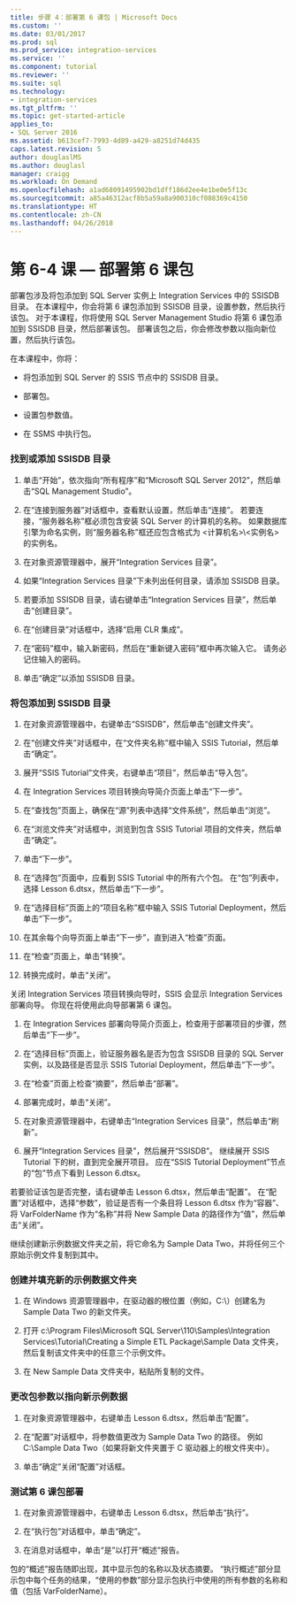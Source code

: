 ```yaml
---
title: 步骤 4：部署第 6 课包 | Microsoft Docs
ms.custom: ''
ms.date: 03/01/2017
ms.prod: sql
ms.prod_service: integration-services
ms.service: ''
ms.component: tutorial
ms.reviewer: ''
ms.suite: sql
ms.technology:
- integration-services
ms.tgt_pltfrm: ''
ms.topic: get-started-article
applies_to:
- SQL Server 2016
ms.assetid: b613cef7-7993-4d89-a429-a8251d74d435
caps.latest.revision: 5
author: douglaslMS
ms.author: douglasl
manager: craigg
ms.workload: On Demand
ms.openlocfilehash: a1ad68091495902bd1dff186d2ee4e1be0e5f13c
ms.sourcegitcommit: a85a46312acf8b5a59a8a900310cf088369c4150
ms.translationtype: HT
ms.contentlocale: zh-CN
ms.lasthandoff: 04/26/2018
---
```

# <a name="lesson-6-4---deploying-the-lesson-6-package"></a>第 6-4 课 — 部署第 6 课包
部署包涉及将包添加到 SQL Server 实例上 Integration Services 中的 SSISDB 目录。 在本课程中，你会将第 6 课包添加到 SSISDB 目录，设置参数，然后执行该包。 对于本课程，你将使用 SQL Server Management Studio 将第 6 课包添加到 SSISDB 目录，然后部署该包。 部署该包之后，你会修改参数以指向新位置，然后执行该包。  
  
在本课程中，你将：  
  
-   将包添加到 SQL Server 的 SSIS 节点中的 SSISDB 目录。  
  
-   部署包。  
  
-   设置包参数值。  
  
-   在 SSMS 中执行包。  
  
### <a name="to-locate-or-add-the-ssisdb-catalog"></a>找到或添加 SSISDB 目录  
  
1.  单击“开始”，依次指向“所有程序”和“Microsoft SQL Server 2012”，然后单击“SQL Management Studio”。  
  
2.  在“连接到服务器”对话框中，查看默认设置，然后单击“连接”。 若要连接，“服务器名称”框必须包含安装 SQL Server 的计算机的名称。 如果数据库引擎为命名实例，则“服务器名称”框还应包含格式为 <计算机名>\\<实例名> 的实例名。  
  
3.  在对象资源管理器中，展开“Integration Services 目录”。  
  
4.  如果“Integration Services 目录”下未列出任何目录，请添加 SSISDB 目录。  
  
5.  若要添加 SSISDB 目录，请右键单击“Integration Services 目录”，然后单击“创建目录”。  
  
6.  在“创建目录”对话框中，选择“启用 CLR 集成”。  
  
7.  在“密码”框中，输入新密码，然后在“重新键入密码”框中再次输入它。 请务必记住输入的密码。  
  
8.  单击“确定”以添加 SSISDB 目录。  
  
### <a name="to-add-the-package-to-the-ssisdb-catalog"></a>将包添加到 SSISDB 目录  
  
1.  在对象资源管理器中，右键单击“SSISDB”，然后单击“创建文件夹”。  
  
2.  在“创建文件夹”对话框中，在“文件夹名称”框中输入 SSIS Tutorial，然后单击“确定”。  
  
3.  展开“SSIS Tutorial”文件夹，右键单击“项目”，然后单击“导入包”。  
  
4.  在 Integration Services 项目转换向导简介页面上单击“下一步”。  
  
5.  在“查找包”页面上，确保在“源”列表中选择“文件系统”，然后单击“浏览”。  
  
6.  在“浏览文件夹”对话框中，浏览到包含 SSIS Tutorial 项目的文件夹，然后单击“确定”。  
  
7.  单击“下一步”。  
  
8.  在“选择包”页面中，应看到 SSIS Tutorial 中的所有六个包。 在“包”列表中，选择 Lesson 6.dtsx，然后单击“下一步”。  
  
9. 在“选择目标”页面上的“项目名称”框中输入 SSIS Tutorial Deployment，然后单击“下一步”。  
  
10. 在其余每个向导页面上单击“下一步”，直到进入“检查”页面。  
  
11. 在“检查”页面上，单击“转换”。  
  
12. 转换完成时，单击“关闭”。  
  
关闭 Integration Services 项目转换向导时，SSIS 会显示 Integration Services 部署向导。 你现在将使用此向导部署第 6 课包。  
  
1.  在 Integration Services 部署向导简介页面上，检查用于部署项目的步骤，然后单击“下一步”。  
  
2.  在“选择目标”页面上，验证服务器名是否为包含 SSISDB 目录的 SQL Server 实例，以及路径是否显示 SSIS Tutorial Deployment，然后单击“下一步”。  
  
3.  在“检查”页面上检查“摘要”，然后单击“部署”。  
  
4.  部署完成时，单击“关闭”。  
  
5.  在对象资源管理器中，右键单击“Integration Services 目录”，然后单击“刷新”。  
  
6.  展开“Integration Services 目录”，然后展开“SSISDB”。 继续展开 SSIS Tutorial 下的树，直到完全展开项目。 应在“SSIS Tutorial Deployment”节点的“包”节点下看到 Lesson 6.dtsx。  
  
若要验证该包是否完整，请右键单击 Lesson 6.dtsx，然后单击“配置”。 在“配置”对话框中，选择“参数”，验证是否有一个条目将 Lesson 6.dtsx 作为“容器”、将 VarFolderName 作为“名称”并将 New Sample Data 的路径作为“值”，然后单击“关闭”。  
  
继续创建新示例数据文件夹之前，将它命名为 Sample Data Two，并将任何三个原始示例文件复制到其中。  
  
### <a name="to-create-and-populate-a-new-sample-data-folder"></a>创建并填充新的示例数据文件夹  
  
1.  在 Windows 资源管理器中，在驱动器的根位置（例如，C:\\）创建名为 Sample Data Two 的新文件夹。  
  
2.  打开 c:\Program Files\Microsoft SQL Server\110\Samples\Integration Services\Tutorial\Creating a Simple ETL Package\Sample Data 文件夹，然后复制该文件夹中的任意三个示例文件。  
  
3.  在 New Sample Data 文件夹中，粘贴所复制的文件。  
  
### <a name="to-change-the-package-parameter-to-point-to-the-new-sample-data"></a>更改包参数以指向新示例数据  
  
1.  在对象资源管理器中，右键单击 Lesson 6.dtsx，然后单击“配置”。  
  
2.  在“配置”对话框中，将参数值更改为 Sample Data Two 的路径。 例如 C:\Sample Data Two（如果将新文件夹置于 C 驱动器上的根文件夹中）。  
  
3.  单击“确定”关闭“配置”对话框。  
  
### <a name="to-test-the-lesson-6-package-deployment"></a>测试第 6 课包部署  
  
1.  在对象资源管理器中，右键单击 Lesson 6.dtsx，然后单击“执行”。  
  
2.  在“执行包”对话框中，单击“确定”。  
  
3.  在消息对话框中，单击“是”以打开“概述”报告。  
  
包的“概述”报告随即出现，其中显示包的名称以及状态摘要。 “执行概述”部分显示包中每个任务的结果，“使用的参数”部分显示包执行中使用的所有参数的名称和值（包括 VarFolderName）。  
  
  
  

